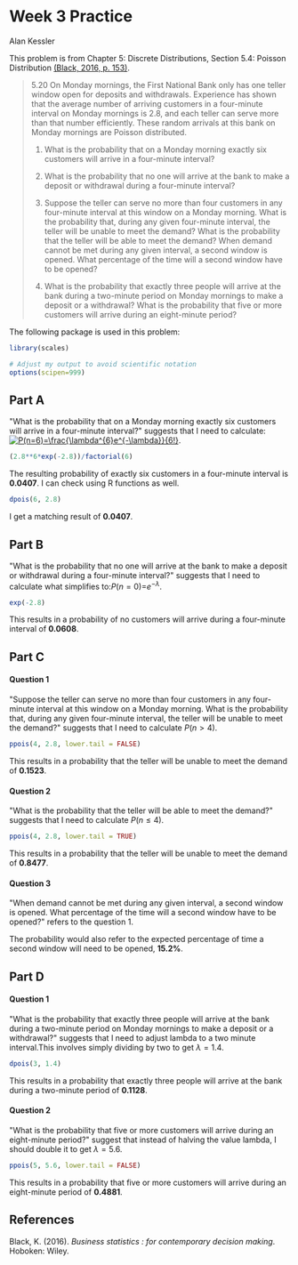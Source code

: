 Week 3 Practice
================
Alan Kessler

This problem is from Chapter 5: Discrete Distributions, Section 5.4: Poisson Distribution [(Black, 2016, p. 153)](#ref).

> 5.20
> On Monday mornings, the First National Bank only has one teller window open for deposits and withdrawals. Experience has shown that the average number of arriving customers in a four-minute interval on Monday mornings is 2.8, and each teller can serve more than that number efficiently. These random arrivals at this bank on Monday mornings are Poisson distributed.
>
> 1.  What is the probability that on a Monday morning exactly six customers will arrive in a four-minute interval?
>
> 2.  What is the probability that no one will arrive at the bank to make a deposit or withdrawal during a four-minute interval?
>
> 3.  Suppose the teller can serve no more than four customers in any four-minute interval at this window on a Monday morning. What is the probability that, during any given four-minute interval, the teller will be unable to meet the demand? What is the probability that the teller will be able to meet the demand? When demand cannot be met during any given interval, a second window is opened. What percentage of the time will a second window have to be opened?
>
> 4.  What is the probability that exactly three people will arrive at the bank during a two-minute period on Monday mornings to make a deposit or a withdrawal? What is the probability that five or more customers will arrive during an eight-minute period?
>
The following package is used in this problem:

``` r
library(scales)

# Adjust my output to avoid scientific notation
options(scipen=999)
```

Part A
------

"What is the probability that on a Monday morning exactly six customers will arrive in a four-minute interval?" suggests that I need to calculate:<a href="https://www.codecogs.com/eqnedit.php?latex=P(n=6)=\frac{\lambda^{6}e^{-\lambda}}{6!}" target="_blank"><img src="https://latex.codecogs.com/png.latex?P(n=6)=\frac{\lambda^{6}e^{-\lambda}}{6!}" title="P(n=6)=\frac{\lambda^{6}e^{-\lambda}}{6!}" /></a>.

``` r
(2.8**6*exp(-2.8))/factorial(6)
```

The resulting probability of exactly six customers in a four-minute interval is **0.0407**. I can check using R functions as well.

``` r
dpois(6, 2.8)
```

I get a matching result of **0.0407**.

Part B
------

"What is the probability that no one will arrive at the bank to make a deposit or withdrawal during a four-minute interval?" suggests that I need to calculate what simplifies to:*P*(*n* = 0)=*e*<sup>−*λ*</sup>.

``` r
exp(-2.8)
```

This results in a probability of no customers will arrive during a four-minute interval of **0.0608**.

Part C
------

#### Question 1

"Suppose the teller can serve no more than four customers in any four-minute interval at this window on a Monday morning. What is the probability that, during any given four-minute interval, the teller will be unable to meet the demand?" suggests that I need to calculate *P*(*n* &gt; 4).

``` r
ppois(4, 2.8, lower.tail = FALSE)
```

This results in a probability that the teller will be unable to meet the demand of **0.1523**.

#### Question 2

"What is the probability that the teller will be able to meet the demand?" suggests that I need to calculate *P*(*n* ≤ 4).

``` r
ppois(4, 2.8, lower.tail = TRUE)
```

This results in a probability that the teller will be unable to meet the demand of **0.8477**.

#### Question 3

"When demand cannot be met during any given interval, a second window is opened. What percentage of the time will a second window have to be opened?" refers to the question 1.

The probability would also refer to the expected percentage of time a second window will need to be opened, **15.2%**.

Part D
------

#### Question 1

"What is the probability that exactly three people will arrive at the bank during a two-minute period on Monday mornings to make a deposit or a withdrawal?" suggests that I need to adjust lambda to a two minute interval.This involves simply dividing by two to get *λ* = 1.4.

``` r
dpois(3, 1.4)
```

This results in a probability that exactly three people will arrive at the bank during a two-minute period of **0.1128**.

#### Question 2

"What is the probability that five or more customers will arrive during an eight-minute period?" suggest that instead of halving the value lambda, I should double it to get *λ* = 5.6.

``` r
ppois(5, 5.6, lower.tail = FALSE)
```

This results in a probability that five or more customers will arrive during an eight-minute period of **0.4881**.

References
----------

Black, K. (2016). *Business statistics : for contemporary decision making*. Hoboken: Wiley.
